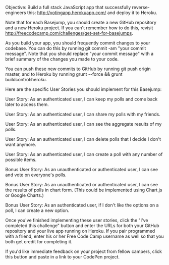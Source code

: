 Objective: Build a full stack JavaScript app that successfully reverse-engineers this: http://votingapp.herokuapp.com/ and deploy it to Heroku.

Note that for each Basejump, you should create a new GitHub repository and a new Heroku project. If you can't remember how to do this, revisit http://freecodecamp.com/challenges/get-set-for-basejumps.

As you build your app, you should frequently commit changes to your codebase. You can do this by running git commit -am "your commit message". Note that you should replace "your commit message" with a brief summary of the changes you made to your code.

You can push these new commits to GitHub by running git push origin master, and to Heroku by running grunt --force && grunt buildcontrol:heroku.

Here are the specific User Stories you should implement for this Basejump:

User Story: As an authenticated user, I can keep my polls and come back later to access them.

User Story: As an authenticated user, I can share my polls with my friends.

User Story: As an authenticated user, I can see the aggregate results of my polls.

User Story: As an authenticated user, I can delete polls that I decide I don't want anymore.

User Story: As an authenticated user, I can create a poll with any number of possible items.

Bonus User Story: As an unauthenticated or authenticated user, I can see and vote on everyone's polls.

Bonus User Story: As an unauthenticated or authenticated user, I can see the results of polls in chart form. (This could be implemented using Chart.js or Google Charts.)

Bonus User Story: As an authenticated user, if I don't like the options on a poll, I can create a new option.

Once you've finished implementing these user stories, click the "I've completed this challenge" button and enter the URLs for both your GitHub repository and your live app running on Heroku. If you pair programmed with a friend, enter his or her Free Code Camp username as well so that you both get credit for completing it.

If you'd like immediate feedback on your project from fellow campers, click this button and paste in a link to your CodePen project.
